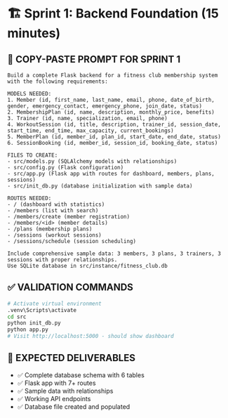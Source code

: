 # 🏗️ Sprint 1: Backend Foundation (15 minutes)

## 🎯 **COPY-PASTE PROMPT FOR SPRINT 1**

```
Build a complete Flask backend for a fitness club membership system with the following requirements:

MODELS NEEDED:
1. Member (id, first_name, last_name, email, phone, date_of_birth, gender, emergency_contact, emergency_phone, join_date, status)
2. MembershipPlan (id, name, description, monthly_price, benefits)
3. Trainer (id, name, specialization, email, phone)
4. WorkoutSession (id, title, description, trainer_id, session_date, start_time, end_time, max_capacity, current_bookings)
5. MemberPlan (id, member_id, plan_id, start_date, end_date, status)
6. SessionBooking (id, member_id, session_id, booking_date, status)

FILES TO CREATE:
- src/models.py (SQLAlchemy models with relationships)
- src/config.py (Flask configuration)
- src/app.py (Flask app with routes for dashboard, members, plans, sessions)
- src/init_db.py (database initialization with sample data)

ROUTES NEEDED:
- / (dashboard with statistics)
- /members (list with search)
- /members/create (member registration)
- /members/<id> (member details)
- /plans (membership plans)
- /sessions (workout sessions)
- /sessions/schedule (session scheduling)

Include comprehensive sample data: 3 members, 3 plans, 3 trainers, 3 sessions with proper relationships.
Use SQLite database in src/instance/fitness_club.db
```

## ✅ **VALIDATION COMMANDS**

```bash
# Activate virtual environment
.venv\Scripts\activate
cd src
python init_db.py
python app.py
# Visit http://localhost:5000 - should show dashboard
```

## 🎯 **EXPECTED DELIVERABLES**

- ✅ Complete database schema with 6 tables
- ✅ Flask app with 7+ routes
- ✅ Sample data with relationships
- ✅ Working API endpoints
- ✅ Database file created and populated
